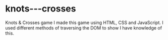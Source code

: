 # knots---crosses
Knots &amp; Crosses game
I made this game using HTML, CSS and JavaScript. 
I used different methods of traversing the DOM to show I have knowledge of this. 
